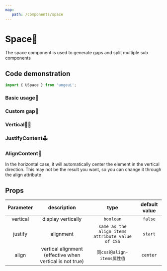 ```yaml
---
map:
   path: /components/space
---
```


# Space🚧

The space component is used to generate gaps and split multiple sub components

## Code demonstration

```js
import { USpace } from 'ungeui';
```

### Basic usage🚀

<demo src="./demo/en/base.vue"
 language="vue"
 title="🚀basic usage"
 desc="Using this component overrides the margins of child elements">
</demo>

### Custom gap🌌

<demo src="./demo/en/gap.vue"
 language="vue"
 title="🌌basic usage"
 desc="Custom gap size">
</demo>

### Vertical🖕🏻

<demo src="./demo/en/vertical.vue"
 language="vue"
 title="🖕🏻basic usage"
 desc="make child elements display vertically">
</demo>

### JustifyContent🕹️

<demo src="./demo/en/justify.vue"
 language="vue"
 title="🕹️basic usage"
 desc="align child elements">
</demo>

### AlignContent🛌

In the horizontal case, it will automatically center the element in the vertical direction. This may not be the result you want, so you can change it through the align attribute

<demo src="./demo/en/align.vue"
 language="vue"
 title="🛌basic usage"
 desc="Define vertical alignment">
</demo>

## Props

| Parameter | description | type | default value|
| :---: | :------: | :-------: | :---------: |
| vertical | display vertically | `boolean` | `false` |
| justify | alignment  | `same as the align items attribute value of CSS` | `start` |
| align |  vertical alignment (effective when vertical is not true) | `同css的align-items属性值` | `center` |